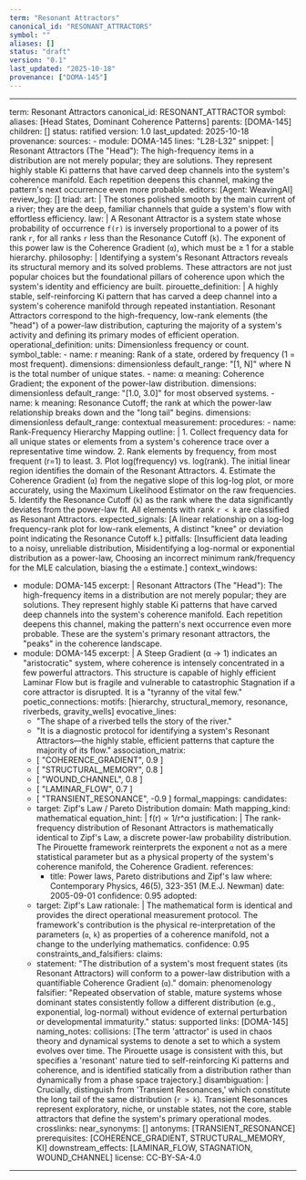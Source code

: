 ```yaml
---
term: "Resonant Attractors"
canonical_id: "RESONANT_ATTRACTORS"
symbol: ""
aliases: []
status: "draft"
version: "0.1"
last_updated: "2025-10-18"
provenance: ["DOMA-145"]
---
```


---
term: Resonant Attractors
canonical_id: RESONANT_ATTRACTOR
symbol: 
aliases: [Head States, Dominant Coherence Patterns]
parents: [DOMA-145]
children: []
status: ratified
version: 1.0
last_updated: 2025-10-18
provenance:
  sources:
    - module: DOMA-145
      lines: "L28-L32"
      snippet: |
        Resonant Attractors (The "Head"): The high-frequency items in a distribution are not merely popular; they are solutions. They represent highly stable Ki patterns that have carved deep channels into the system's coherence manifold. Each repetition deepens this channel, making the pattern's next occurrence even more probable.
  editors: [Agent: WeavingAI]
  review_log: []
triad:
  art: |
    The stones polished smooth by the main current of a river; they are the deep, familiar channels that guide a system's flow with effortless efficiency.
  law: |
    A Resonant Attractor is a system state whose probability of occurrence `f(r)` is inversely proportional to a power of its rank `r`, for all ranks `r` less than the Resonance Cutoff (`k`). The exponent of this power law is the Coherence Gradient (`α`), which must be ≥ 1 for a stable hierarchy.
  philosophy: |
    Identifying a system's Resonant Attractors reveals its structural memory and its solved problems. These attractors are not just popular choices but the foundational pillars of coherence upon which the system's identity and efficiency are built.
pirouette_definition: |
  A highly stable, self-reinforcing Ki pattern that has carved a deep channel into a system's coherence manifold through repeated instantiation. Resonant Attractors correspond to the high-frequency, low-rank elements (the "head") of a power-law distribution, capturing the majority of a system's activity and defining its primary modes of efficient operation.
operational_definition:
  units: Dimensionless frequency or count.
  symbol_table:
    - name: r
      meaning: Rank of a state, ordered by frequency (1 = most frequent).
      dimensions: dimensionless
      default_range: "[1, N]" where N is the total number of unique states.
    - name: α
      meaning: Coherence Gradient; the exponent of the power-law distribution.
      dimensions: dimensionless
      default_range: "[1.0, 3.0]" for most observed systems.
    - name: k
      meaning: Resonance Cutoff; the rank at which the power-law relationship breaks down and the "long tail" begins.
      dimensions: dimensionless
      default_range: contextual
  measurement:
    procedures:
      - name: Rank-Frequency Hierarchy Mapping
        outline: |
          1. Collect frequency data for all unique states or elements from a system's coherence trace over a representative time window.
          2. Rank elements by frequency, from most frequent (r=1) to least.
          3. Plot log(frequency) vs. log(rank). The initial linear region identifies the domain of the Resonant Attractors.
          4. Estimate the Coherence Gradient (`α`) from the negative slope of this log-log plot, or more accurately, using the Maximum Likelihood Estimator on the raw frequencies.
          5. Identify the Resonance Cutoff (`k`) as the rank where the data significantly deviates from the power-law fit. All elements with rank `r < k` are classified as Resonant Attractors.
        expected_signals: [A linear relationship on a log-log frequency-rank plot for low-rank elements, A distinct "knee" or deviation point indicating the Resonance Cutoff `k`.]
        pitfalls: [Insufficient data leading to a noisy, unreliable distribution, Misidentifying a log-normal or exponential distribution as a power-law, Choosing an incorrect minimum rank/frequency for the MLE calculation, biasing the `α` estimate.]
context_windows:
  - module: DOMA-145
    excerpt: |
      Resonant Attractors (The "Head"): The high-frequency items in a distribution are not merely popular; they are solutions. They represent highly stable Ki patterns that have carved deep channels into the system's coherence manifold. Each repetition deepens this channel, making the pattern's next occurrence even more probable. These are the system's primary resonant attractors, the "peaks" in the coherence landscape.
  - module: DOMA-145
    excerpt: |
      A Steep Gradient (α → 1) indicates an "aristocratic" system, where coherence is intensely concentrated in a few powerful attractors. This structure is capable of highly efficient Laminar Flow but is fragile and vulnerable to catastrophic Stagnation if a core attractor is disrupted. It is a "tyranny of the vital few."
poetic_connections:
  motifs: [hierarchy, structural_memory, resonance, riverbeds, gravity_wells]
  evocative_lines:
    - "The shape of a riverbed tells the story of the river."
    - "It is a diagnostic protocol for identifying a system's Resonant Attractors—the highly stable, efficient patterns that capture the majority of its flow."
  association_matrix:
    - [ "COHERENCE_GRADIENT", 0.9 ]
    - [ "STRUCTURAL_MEMORY", 0.8 ]
    - [ "WOUND_CHANNEL", 0.8 ]
    - [ "LAMINAR_FLOW", 0.7 ]
    - [ "TRANSIENT_RESONANCE", -0.9 ]
formal_mappings:
  candidates:
    - target: Zipf's Law / Pareto Distribution
      domain: Math
      mapping_kind: mathematical
      equation_hint: |
        f(r) ∝ 1/r^α
      justification: |
        The rank-frequency distribution of Resonant Attractors is mathematically identical to Zipf's Law, a discrete power-law probability distribution. The Pirouette framework reinterprets the exponent `α` not as a mere statistical parameter but as a physical property of the system's coherence manifold, the Coherence Gradient.
      references:
        - title: Power laws, Pareto distributions and Zipf's law
          where: Contemporary Physics, 46(5), 323-351 (M.E.J. Newman)
          date: 2005-09-01
      confidence: 0.95
  adopted:
    - target: Zipf's Law
      rationale: |
        The mathematical form is identical and provides the direct operational measurement protocol. The framework's contribution is the physical re-interpretation of the parameters (`α`, `k`) as properties of a coherence manifold, not a change to the underlying mathematics.
      confidence: 0.95
constraints_and_falsifiers:
  claims:
    - statement: "The distribution of a system's most frequent states (its Resonant Attractors) will conform to a power-law distribution with a quantifiable Coherence Gradient (`α`)."
      domain: phenomenology
      falsifier: "Repeated observation of stable, mature systems whose dominant states consistently follow a different distribution (e.g., exponential, log-normal) without evidence of external perturbation or developmental immaturity."
      status: supported
      links: [DOMA-145]
naming_notes:
  collisions: [The term 'attractor' is used in chaos theory and dynamical systems to denote a set to which a system evolves over time. The Pirouette usage is consistent with this, but specifies a 'resonant' nature tied to self-reinforcing Ki patterns and coherence, and is identified statically from a distribution rather than dynamically from a phase space trajectory.]
  disambiguation: |
    Crucially, distinguish from 'Transient Resonances,' which constitute the long tail of the same distribution (`r > k`). Transient Resonances represent exploratory, niche, or unstable states, not the core, stable attractors that define the system's primary operational modes.
crosslinks:
  near_synonyms: []
  antonyms: [TRANSIENT_RESONANCE]
  prerequisites: [COHERENCE_GRADIENT, STRUCTURAL_MEMORY, KI]
  downstream_effects: [LAMINAR_FLOW, STAGNATION, WOUND_CHANNEL]
license: CC-BY-SA-4.0
---